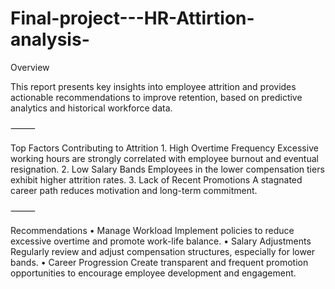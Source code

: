 # Final-project---HR-Attirtion-analysis-

Overview

This report presents key insights into employee attrition and provides actionable recommendations to improve retention, based on predictive analytics and historical workforce data.

⸻

Top Factors Contributing to Attrition 1. High Overtime Frequency Excessive working hours are strongly correlated with employee burnout and eventual resignation. 2. Low Salary Bands Employees in the lower compensation tiers exhibit higher attrition rates. 3. Lack of Recent Promotions A stagnated career path reduces motivation and long-term commitment.

⸻

Recommendations • Manage Workload Implement policies to reduce excessive overtime and promote work-life balance. • Salary Adjustments Regularly review and adjust compensation structures, especially for lower bands. • Career Progression Create transparent and frequent promotion opportunities to encourage employee development and engagement.
